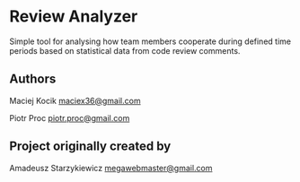 # Review Analyzer

Simple tool for analysing how team members cooperate during defined time periods based on statistical data from code review comments.

## Authors

Maciej Kocik <maciex36@gmail.com>

Piotr Proc <piotr.proc@gmail.com>

## Project originally created by

Amadeusz Starzykiewicz <megawebmaster@gmail.com>